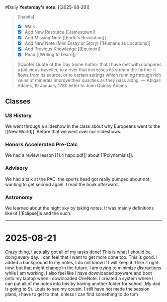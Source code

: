 #Daily
**Yesterday's note:** [[2025-08-20]]

> [!habits] 
>- [x] Walk 
>- [x] Add New Resource [[Jamestown]]
> - [x] Add Missing Note [[Earth's Revolution]]
> - [x] Add New Note (Mini Essay or Story) [[Humans as Locations]]
> - [x] Add Previous Knowledge [[Equinox]]
> - [x] Read [[Writing to Learn]]

> [!Quote]  Quote of the Day
> Some Author that I have met with compares a judicious traveller, to a river that increases its stream the farther it flows from its source, or to certain springs which running through rich veins of minerals improve their qualities as they pass along.
> — Abigail Adams, 19 January 1780 letter to John Quincy Adams

## Classes 

### US History 
We went through a slideshow in the class about why Europeans went to the [[New World]]. Before that we went over our slideshows. 
### Honors Accelerated Pre-Calc 
We had a review lesson [[1.4 hapc.pdf]] about [[Polynomials]].
### Advisory
We had a talk at the PAC, the sports head got really pumped about not wanting to get second again. I read the book afterward. 
### Astronomy 
We learned about the night sky by taking notes. It was mainly definitions like of [[Eclipse]]s and the such.

<hr>

# 2025-08-21

Crazy thing, I actually got all of my tasks done! This is what I should be doing every day. I can feel that I want to get more done too. This is good. I added a background to my notes, I do not know if I will keep it. I like it right now, but that might change in the future. I am trying to minimize distractions while I am working. I also feel like I have downloaded spyware and boot onto my laptop when I downloaded OneNote. I created a system where I can put all of my notes into this by having another folder for school. My dad is going to St. Louis to see my cousin. I still have not made the session plans, I have to get to that, unless I can find something to do tom
